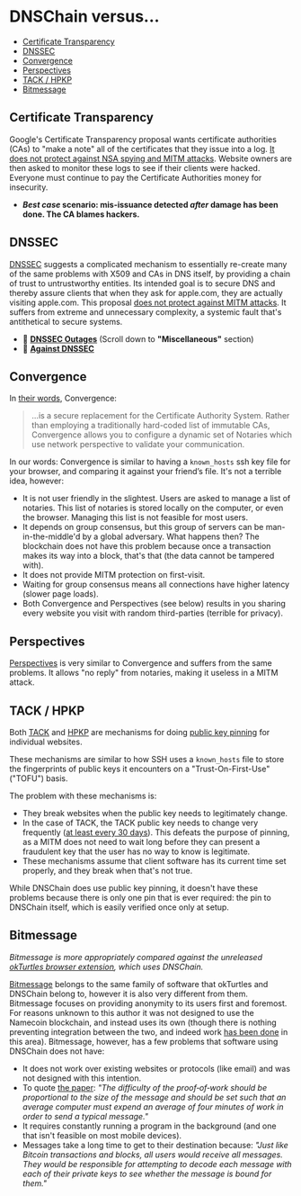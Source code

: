 # DNSChain versus...

- [Certificate Transparency](<#certificate-transparency>)
- [DNSSEC](<#dnssec>)
- [Convergence](<#convergence>)
- [Perspectives](<#perspectives>)
- [TACK / HPKP](<#tack--hpkp>)
- [Bitmessage](<#bitmessage>)

## Certificate Transparency

Google's Certificate Transparency proposal wants certificate authorities (CAs) to "make a note" all of the certificates that they issue into a log. [It does not protect against NSA spying and MITM attacks](http://blog.okturtles.com/2014/09/the-trouble-with-certificate-transparency/). Website owners are then asked to monitor these logs to see if their clients were hacked. Everyone must continue to pay the Certificate Authorities money for insecurity.

- __*Best case* scenario: mis-issuance detected _after_ damage has been done. The CA blames hackers.__

## DNSSEC

[DNSSEC](http://www.icann.org/en/about/learning/factsheets/dnssec-qaa-09oct08-en.htm) suggests a complicated mechanism to essentially re-create many of the same problems with X509 and CAs in DNS itself, by providing a chain of trust to untrustworthy entities. Its intended goal is to secure DNS and thereby assure clients that when they ask for apple.com, they are actually visiting apple.com. This proposal [does not protect against MITM attacks](http://www.thoughtcrime.org/blog/ssl-and-the-future-of-authenticity/). It suffers from extreme and unnecessary complexity, a systemic fault that's antithetical to secure systems.

- :page_facing_up: __[DNSSEC Outages](http://ianix.com/pub/dnssec-outages.html)__ (Scroll down to __"Miscellaneous"__ section)
- :page_facing_up: __[Against DNSSEC](http://sockpuppet.org/blog/2015/01/15/against-dnssec/)__

## Convergence

In [their words](http://convergence.io/details.html), Convergence:

> ...is a secure replacement for the Certificate Authority System. Rather than employing a traditionally hard-coded list of immutable CAs, Convergence allows you to configure a dynamic set of Notaries which use network perspective to validate your communication.

In our words: Convergence is similar to having a `known_hosts` ssh key file for your browser, and comparing it against your friend’s file. It's not a terrible idea, however:

- It is not user friendly in the slightest. Users are asked to manage a list of notaries. This list of notaries is stored locally on the computer, or even the browser. Managing this list is not feasible for most users.
- It depends on group consensus, but this group of servers can be man-in-the-middle'd by a global adversary. What happens then? The blockchain does not have this problem because once a transaction makes its way into a block, that's that (the data cannot be tampered with).
- It does not provide MITM protection on first-visit.
- Waiting for group consensus means all connections have higher latency (slower page loads).
- Both Convergence and Perspectives (see below) results in you sharing every website you visit with random third-parties (terrible for privacy).

## Perspectives

[Perspectives](http://perspectives-project.org/) is very similar to Convergence and suffers from the same problems. It allows "no reply" from notaries, making it useless in a MITM attack.

## TACK / HPKP

Both [TACK](https://lwn.net/Articles/499134/) and [HPKP](https://developer.mozilla.org/en-US/docs/Web/Security/Public_Key_Pinning) are mechanisms for doing [public key pinning](https://en.wikipedia.org/wiki/Transport_Layer_Security#Certificate_pinning) for individual websites.

These mechanisms are similar to how SSH uses a `known_hosts` file to store the fingerprints of public keys it encounters on a "Trust-On-First-Use" ("TOFU") basis.

The problem with these mechanisms is:

- They break websites when the public key needs to legitimately change.
- In the case of TACK, the TACK public key needs to change very frequently ([at least every 30 days](https://lwn.net/Articles/499134/)). This defeats the purpose of pinning, as a MITM does not need to wait long before they can present a fraudulent key that the user has no way to know is legitimate.
- These mechanisms assume that client software has its current time set properly, and they break when that's not true.

While DNSChain does use public key pinning, it doesn't have these problems because there is only one pin that is ever required: the pin to DNSChain itself, which is easily verified once only at setup.

## Bitmessage

_Bitmessage is more appropriately compared against the unreleased [okTurtles browser extension](http://okturtles.org), which uses DNSChain._

[Bitmessage](https://bitmessage.org/wiki/Main_Page) belongs to the same family of software that okTurtles and DNSChain belong to, however it is also very different from them. Bitmessage focuses on providing anonymity to its users first and foremost. For reasons unknown to this author it was not designed to use the Namecoin blockchain, and instead uses its own (though there is nothing preventing integration between the two, and indeed work [has been done](https://bitmessage.org/forum/index.php?topic=2563.0) in this area). Bitmessage, however, has a few problems that software using DNSChain does not have:

- It does not work over existing websites or protocols (like email) and was not designed with this intention.
- To quote [the paper](http://okturtles.com/other/bitmessage.pdf): _"The difficulty of the proof‐of‐work should be proportional to the size of the message and should be set such that an average computer must expend an average of four minutes of work in order to send a typical message."_
- It requires constantly running a program in the background (and one that isn't feasible on most mobile devices).
- Messages take a long time to get to their destination because: _"Just like Bitcoin transactions and blocks, all users would receive all messages. They would be responsible for attempting to decode each message with each of their private keys to see whether the message is bound for them."_
